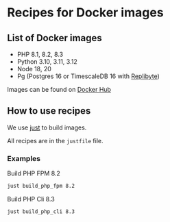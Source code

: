 # Recipes for Docker images

## List of Docker images

 - PHP 8.1, 8.2, 8.3
 - Python 3.10, 3.11, 3.12
 - Node 18, 20
 - Pg (Postgres 16 or TimescaleDB 16 with [Replibyte](https://www.replibyte.com/))

Images can be found on [Docker Hub](https://hub.docker.com/u/myprod)

## How to use recipes

We use [just](https://just.systems/man/en/chapter_1.html) to build images.

All recipes are in the `justfile` file.


### Examples 

Build PHP FPM 8.2

```bash
just build_php_fpm 8.2
```

Build PHP Cli 8.3

```bash
just build_php_cli 8.3
```